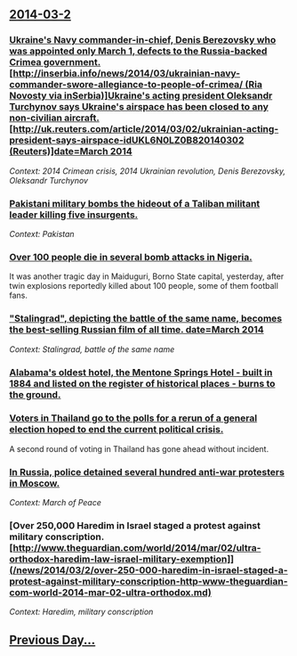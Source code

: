 ## [2014-03-2](/news/2014/03/2/index.md)

### [Ukraine's Navy commander-in-chief, Denis Berezovsky who was appointed only March 1, defects to the Russia-backed Crimea government. [http://inserbia.info/news/2014/03/ukrainian-navy-commander-swore-allegiance-to-people-of-crimea/ (Ria Novosty via inSerbia)]Ukraine's acting president Oleksandr Turchynov says Ukraine's airspace has been closed to any non-civilian aircraft. [http://uk.reuters.com/article/2014/03/02/ukrainian-acting-president-says-airspace-idUKL6N0LZ0B820140302 (Reuters)]date=March 2014](/news/2014/03/2/ukraine-s-navy-commander-in-chief-denis-berezovsky-who-was-appointed-only-march-1-defects-to-the-russia-backed-crimea-government-http.md)
_Context: 2014 Crimean crisis, 2014 Ukrainian revolution, Denis Berezovsky, Oleksandr Turchynov_

### [Pakistani military bombs the hideout of a Taliban militant leader killing five insurgents. ](/news/2014/03/2/pakistani-military-bombs-the-hideout-of-a-taliban-militant-leader-killing-five-insurgents.md)
_Context: Pakistan_

### [Over 100 people die in several bomb attacks in Nigeria. ](/news/2014/03/2/over-100-people-die-in-several-bomb-attacks-in-nigeria.md)
It was another tragic day in Maiduguri, Borno State capital, yesterday, after twin explosions reportedly killed about 100 people, some of them football fans.

### ["Stalingrad", depicting the battle of the same name, becomes the best-selling Russian film of all time. date=March 2014](/news/2014/03/2/stalingrad-depicting-the-battle-of-the-same-name-becomes-the-best-selling-russian-film-of-all-time-date-march-2014.md)
_Context: Stalingrad, battle of the same name_

### [Alabama's oldest hotel, the Mentone Springs Hotel - built in 1884 and listed on the register of historical places - burns to the ground. ](/news/2014/03/2/alabama-s-oldest-hotel-the-mentone-springs-hotel-built-in-1884-and-listed-on-the-register-of-historical-places-burns-to-the-ground.md)
### [Voters in Thailand go to the polls for a rerun of a general election hoped to end the current political crisis. ](/news/2014/03/2/voters-in-thailand-go-to-the-polls-for-a-rerun-of-a-general-election-hoped-to-end-the-current-political-crisis.md)
A second round of voting in Thailand has gone ahead without incident.

### [In Russia, police detained several hundred anti-war protesters in Moscow. ](/news/2014/03/2/in-russia-police-detained-several-hundred-anti-war-protesters-in-moscow.md)
_Context: March of Peace_

### [Over 250,000 Haredim in Israel staged a protest against military conscription. [http://www.theguardian.com/world/2014/mar/02/ultra-orthodox-haredim-law-israel-military-exemption]](/news/2014/03/2/over-250-000-haredim-in-israel-staged-a-protest-against-military-conscription-http-www-theguardian-com-world-2014-mar-02-ultra-orthodox.md)
_Context: Haredim, military conscription_

## [Previous Day...](/news/2014/03/1/index.md)

